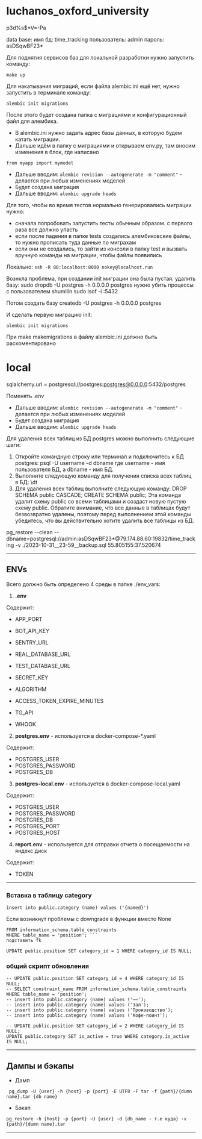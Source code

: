 # luchanos_oxford_university
p3d%s$*V=-Pa

data base:
имя бд: time_tracking
пользователь: admin
пароль: asDSqwBF23*

Для поднятия сервисов баз для локальной разработки нужно запустить команду:

```
make up
```

Для накатывания миграций, если файла alembic.ini ещё нет, нужно запустить в терминале команду:

```
alembic init migrations
```

После этого будет создана папка с миграциями и конфигурационный файл для алембика.

- В alembic.ini нужно задать адрес базы данных, в которую будем катать миграции.
- Дальше идём в папку с миграциями и открываем env.py, там вносим изменения в блок, где написано

```
from myapp import mymodel
```

- Дальше вводим: ```alembic revision --autogenerate -m "comment"``` - делается при любых изменениях моделей
- Будет создана миграция
- Дальше вводим: ```alembic upgrade heads```

Для того, чтобы во время тестов нормально генерировались миграции нужно:
- сначала попробовать запустить тесты обычным образом. с первого раза все должно упасть
- если после падения в папке tests создались алембиковские файлы, то нужно прописать туда данные по миграхам
- если они не создались, то зайти из консоли в папку test и вызвать вручную команды на миграции, чтобы файлы появились

Локально:
```ssh -R 80:localhost:8000 nokey@localhost.run```

Вознкла проблема, при создании init миграции она была пустая.
удалить базу:
sudo dropdb -U postgres -h 0.0.0.0 postgres
нужно убить процессы с пользователем shumilin
sudo lsof -i :5432

Потом создать базу
createdb -U postgres -h 0.0.0.0 postgres

И сделать первую миграцию init:
```
alembic init migrations
```
При make makemigrations в файлу alembic.ini должно быть раскоментировано 
# local
sqlalchemy.url = postgresql://postgres:postgres@0.0.0.0:5432/postgres

Поменять .env
- Дальше вводим: ```alembic revision --autogenerate -m "comment"``` - делается при любых изменениях моделей
- Будет создана миграция
- Дальше вводим: ```alembic upgrade heads```


Для удаления всех таблиц из БД postgres можно выполнить следующие шаги:
1. Откройте командную строку или терминал и подключитесь к БД postgres:
psql -U username -d dbname
где username - имя пользователя БД, а dbname - имя БД.
2. Выполните следующую команду для получения списка всех таблиц в БД:
\dt
3. Для удаления всех таблиц выполните следующую команду:
DROP SCHEMA public CASCADE;
CREATE SCHEMA public;
Эта команда удалит схему public со всеми таблицами и создаст новую пустую схему public. Обратите внимание, что все данные в таблицах будут безвозвратно удалены, поэтому перед выполнением этой команды убедитесь, что вы действительно хотите удалить все таблицы из БД.

pg_restore --clean --dbname=postgresql://admin:asDSqwBF23*@79.174.88.60:19832/time_tracking -v ./2023-10-31__23-59__backup.sql
55.805155:37.520674

---

## ENVs

Всего должно быть определено 4 среды в папке ./env_vars:

1. **.env** 

Содержит:

+ APP_PORT
+ BOT_API_KEY
+ SENTRY_URL

+ REAL_DATABASE_URL
+ TEST_DATABASE_URL

+ SECRET_KEY
+ ALGORITHM

+ ACCESS_TOKEN_EXPIRE_MINUTES

+ TG_API
+ WHOOK

2. **postgres.env** - используется в docker-compose-*.yaml

Содержит: 
+ POSTGRES_USER
+ POSTGRES_PASSWORD
+ POSTGRES_DB

3. **postgres-local.env** - используется в docker-compose-local.yaml

Содержит:

+ POSTGRES_USER
+ POSTGRES_PASSWORD
+ POSTGRES_DB
+ POSTGRES_PORT
+ POSTGRES_HOST

4. **report.env** - используется для отправки отчета о посещаемости на яндекс диск

Содержит:

+ TOKEN


--- 
### Вставка в таблицу category

```insert into public.category (name) values ('{named}')```

Если возникнут проблемы с downgrade в функции вместо None

``` SELECT constraint_name, constraint_type
FROM information_schema.table_constraints
WHERE table_name = 'position'; ```
подставить fk

UPDATE public.position SET category_id = 1 WHERE category_id IS NULL;
```
### общий скрипт обновления
```
-- UPDATE public.position SET category_id = 4 WHERE category_id IS NULL;
-- SELECT constraint_name FROM information_schema.table_constraints WHERE table_name = 'position';
-- insert into public.category (name) values ('——');
-- insert into public.category (name) values ('Зал');
-- insert into public.category (name) values ('Производство');
-- insert into public.category (name) values ('Кофе-поинт');

-- UPDATE public.position SET category_id = 2 WHERE category_id IS NULL;
UPDATE public.category SET is_active = true WHERE category.is_active IS NULL;
```

***

## Дампы и бэкапы

+ Дамп
```angular2html
 pg_dump -U {user} -h {host} -p {port} -E UTF8 -F tar -f {path}/{dumn name}.tar {db name}
```

+ Бэкап
```angular2html
pg_restore -h {host} -p {port} -U {user} -d {db_name - т.е куда} -v {path}/{dumn name}.tar   
```

---